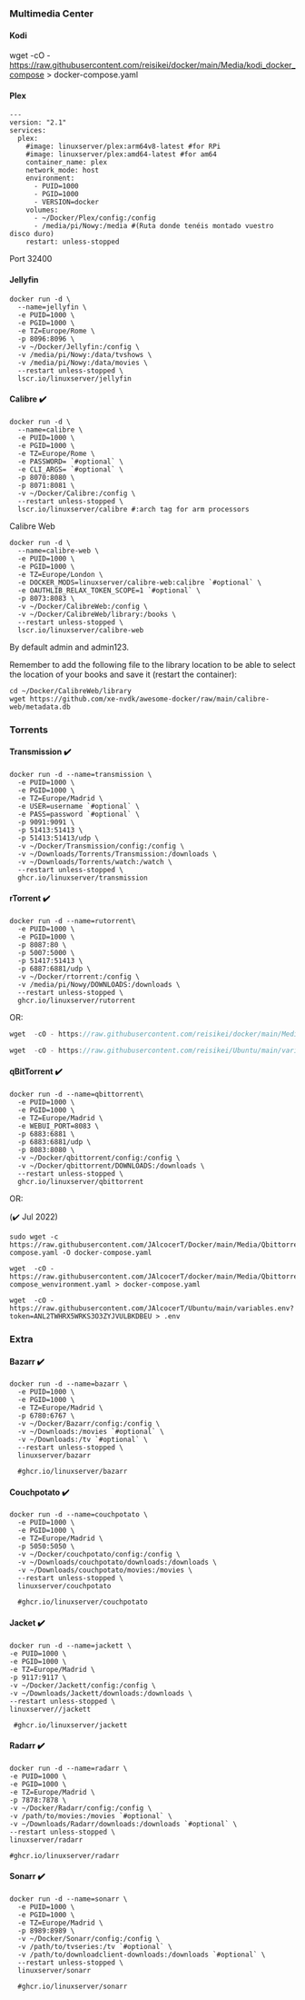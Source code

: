 ### Multimedia Center

#### Kodi
wget  -cO - https://raw.githubusercontent.com/reisikei/docker/main/Media/kodi_docker_compose > docker-compose.yaml

#### Plex
```
---
version: "2.1"
services:
  plex:
    #image: linuxserver/plex:arm64v8-latest #for RPi
    #image: linuxserver/plex:amd64-latest #for am64
    container_name: plex
    network_mode: host
    environment:
      - PUID=1000
      - PGID=1000
      - VERSION=docker
    volumes:
      - ~/Docker/Plex/config:/config
      - /media/pi/Nowy:/media #(Ruta donde tenéis montado vuestro disco duro)
    restart: unless-stopped
```
Port 32400

#### Jellyfin

```
docker run -d \
  --name=jellyfin \
  -e PUID=1000 \
  -e PGID=1000 \
  -e TZ=Europe/Rome \
  -p 8096:8096 \
  -v ~/Docker/Jellyfin:/config \
  -v /media/pi/Nowy:/data/tvshows \
  -v /media/pi/Nowy:/data/movies \
  --restart unless-stopped \
  lscr.io/linuxserver/jellyfin
```

#### Calibre :heavy_check_mark:


```
docker run -d \
  --name=calibre \
  -e PUID=1000 \
  -e PGID=1000 \
  -e TZ=Europe/Rome \
  -e PASSWORD= `#optional` \
  -e CLI_ARGS= `#optional` \
  -p 8070:8080 \
  -p 8071:8081 \
  -v ~/Docker/Calibre:/config \
  --restart unless-stopped \
  lscr.io/linuxserver/calibre #:arch tag for arm processors
```

Calibre Web

```
docker run -d \
  --name=calibre-web \
  -e PUID=1000 \
  -e PGID=1000 \
  -e TZ=Europe/London \
  -e DOCKER_MODS=linuxserver/calibre-web:calibre `#optional` \
  -e OAUTHLIB_RELAX_TOKEN_SCOPE=1 `#optional` \
  -p 8073:8083 \
  -v ~/Docker/CalibreWeb:/config \
  -v ~/Docker/CalibreWeb/library:/books \
  --restart unless-stopped \
  lscr.io/linuxserver/calibre-web
```

By default admin and admin123.

Remember to add the following file to the library location to be able to select the location of your books and save it (restart the container):

```
cd ~/Docker/CalibreWeb/library
wget https://github.com/xe-nvdk/awesome-docker/raw/main/calibre-web/metadata.db
```

### Torrents

#### Transmission :heavy_check_mark:

```
docker run -d --name=transmission \
  -e PUID=1000 \
  -e PGID=1000 \
  -e TZ=Europe/Madrid \
  -e USER=username `#optional` \
  -e PASS=password `#optional` \
  -p 9091:9091 \
  -p 51413:51413 \
  -p 51413:51413/udp \
  -v ~/Docker/Transmission/config:/config \
  -v ~/Downloads/Torrents/Transmission:/downloads \
  -v ~/Downloads/Torrents/watch:/watch \
  --restart unless-stopped \
  ghcr.io/linuxserver/transmission
```

#### rTorrent :heavy_check_mark:

```
docker run -d --name=rutorrent\
  -e PUID=1000 \
  -e PGID=1000 \
  -p 8087:80 \
  -p 5007:5000 \
  -p 51417:51413 \
  -p 6887:6881/udp \
  -v ~/Docker/rtorrent:/config \
  -v /media/pi/Nowy/DOWNLOADS:/downloads \
  --restart unless-stopped \
  ghcr.io/linuxserver/rutorrent
```

OR:

```javascript
wget  -cO - https://raw.githubusercontent.com/reisikei/docker/main/Media/rtorrent_docker_compose_w_environment > docker-compose.yaml

wget  -cO - https://raw.githubusercontent.com/reisikei/Ubuntu/main/variables.env?token=ANL2TWHRX5WRKS3O3ZYJVULBKDBEU > .env
```

#### qBitTorrent :heavy_check_mark:

```
docker run -d --name=qbittorrent\
  -e PUID=1000 \
  -e PGID=1000 \
  -e TZ=Europe/Madrid \
  -e WEBUI_PORT=8083 \
  -p 6883:6881 \
  -p 6883:6881/udp \
  -p 8083:8080 \
  -v ~/Docker/qbittorrent/config:/config \
  -v ~/Docker/qbittorrent/DOWNLOADS:/downloads \
  --restart unless-stopped \
  ghcr.io/linuxserver/qbittorrent
```

OR:

(:heavy_check_mark: Jul 2022)

```
sudo wget -c https://raw.githubusercontent.com/JAlcocerT/Docker/main/Media/Qbittorrent_docker-compose.yaml -O docker-compose.yaml

wget  -cO - https://raw.githubusercontent.com/JAlcocerT/docker/main/Media/Qbittorrent_docker-compose_wenvironment.yaml > docker-compose.yaml

wget  -cO - https://raw.githubusercontent.com/JAlcocerT/Ubuntu/main/variables.env?token=ANL2TWHRX5WRKS3O3ZYJVULBKDBEU > .env
```



### Extra

#### Bazarr :heavy_check_mark:

```
docker run -d --name=bazarr \
  -e PUID=1000 \
  -e PGID=1000 \
  -e TZ=Europe/Madrid \
  -p 6780:6767 \
  -v ~/Docker/Bazarr/config:/config \
  -v ~/Downloads:/movies `#optional` \
  -v ~/Downloads:/tv `#optional` \
  --restart unless-stopped \
  linuxserver/bazarr
  
  #ghcr.io/linuxserver/bazarr
```


#### Couchpotato :heavy_check_mark:
```
docker run -d --name=couchpotato \
  -e PUID=1000 \
  -e PGID=1000 \
  -e TZ=Europe/Madrid \
  -p 5050:5050 \
  -v ~/Docker/couchpotato/config:/config \
  -v ~/Downloads/couchpotato/downloads:/downloads \
  -v ~/Downloads/couchpotato/movies:/movies \
  --restart unless-stopped \
  linuxserver/couchpotato
  
  #ghcr.io/linuxserver/couchpotato
```

#### Jacket :heavy_check_mark:

```
docker run -d --name=jackett \
-e PUID=1000 \
-e PGID=1000 \
-e TZ=Europe/Madrid \
-p 9117:9117 \
-v ~/Docker/Jackett/config:/config \
-v ~/Downloads/Jackett/downloads:/downloads \
--restart unless-stopped \
linuxserver//jackett

 #ghcr.io/linuxserver/jackett
```

#### Radarr :heavy_check_mark:

```
docker run -d --name=radarr \
-e PUID=1000 \
-e PGID=1000 \
-e TZ=Europe/Madrid \
-p 7878:7878 \
-v ~/Docker/Radarr/config:/config \
-v /path/to/movies:/movies `#optional` \
-v ~/Downloads/Radarr/downloads:/downloads `#optional` \
--restart unless-stopped \
linuxserver/radarr

#ghcr.io/linuxserver/radarr
  ```

#### Sonarr :heavy_check_mark:

```
docker run -d --name=sonarr \
  -e PUID=1000 \
  -e PGID=1000 \
  -e TZ=Europe/Madrid \
  -p 8989:8989 \
  -v ~/Docker/Sonarr/config:/config \
  -v /path/to/tvseries:/tv `#optional` \
  -v /path/to/downloadclient-downloads:/downloads `#optional` \
  --restart unless-stopped \
  linuxserver/sonarr
  
  #ghcr.io/linuxserver/sonarr
 ```

